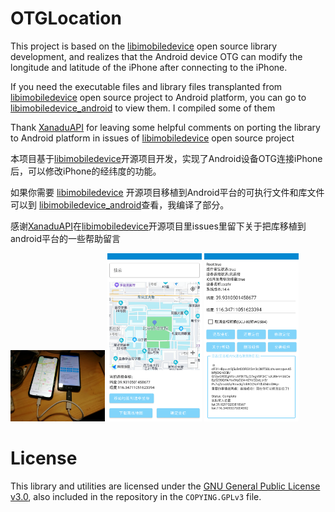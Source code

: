# OTGLocation

This project is based on the [libimobiledevice](https://github.com/libimobiledevice) open source library development, and realizes that the Android device OTG can modify the longitude and latitude of the iPhone after connecting to the iPhone.

If you need the executable files and library files transplanted from [libimobiledevice](https://github.com/libimobiledevice)  open source project to Android platform, you can go to  [libimobiledevice_android](https://github.com/cczhr/libimobiledevice_android) to view them. I compiled some of them

Thank [XanaduAPI](https://github.com/XanaduAPI) for leaving some helpful comments on porting the library to Android platform in issues of [libimobiledevice](https://github.com/libimobiledevice) open source project



本项目基于[libimobiledevice](https://github.com/libimobiledevice)开源项目开发，实现了Android设备OTG连接iPhone后，可以修改iPhone的经纬度的功能。

如果你需要 [libimobiledevice](https://github.com/libimobiledevice) 开源项目移植到Android平台的可执行文件和库文件可以到 [libimobiledevice_android](https://github.com/cczhr/libimobiledevice_android)查看，我编译了部分。

感谢[XanaduAPI](https://github.com/XanaduAPI)在[libimobiledevice](https://github.com/libimobiledevice)开源项目里issues里留下关于把库移植到android平台的一些帮助留言

<p>
   <img src="pic/1.jpg" width="30%" height="30%">
   <img src="pic/2.png" width="30%" height="30%">
   <img src="pic/3.png" width="30%" height="30%">
</p>


# License
This library and utilities are licensed under the [GNU General Public License v3.0](https://www.gnu.org/licenses/gpl-3.0.en.html), also included in the repository in the `COPYING.GPLv3` file.

